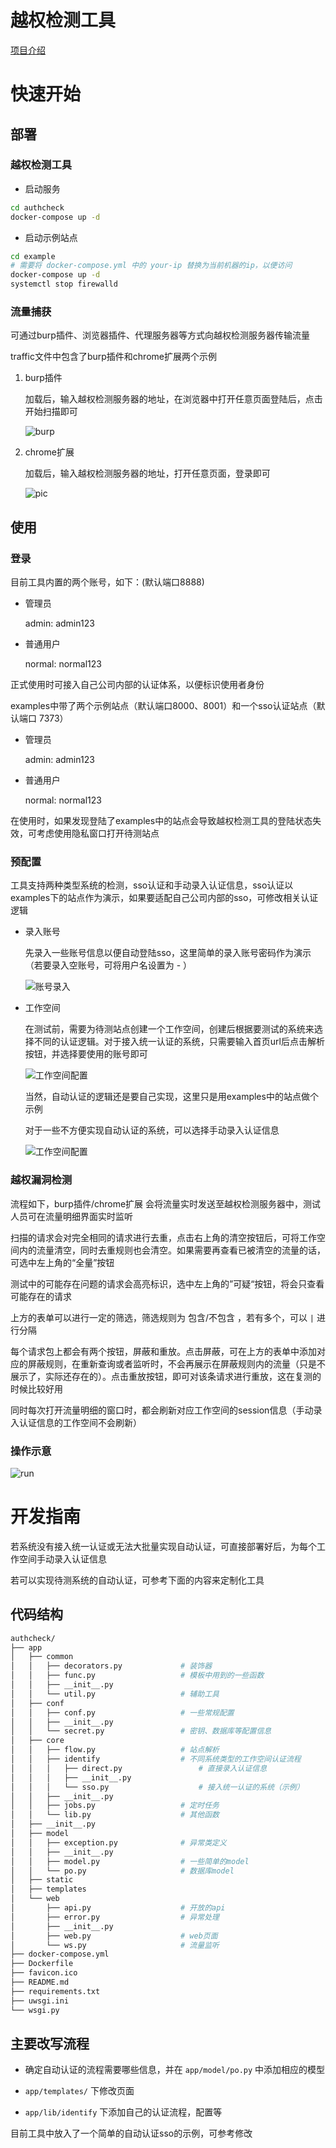 # 越权检测工具

[项目介绍](https://mp.weixin.qq.com/s/vwF7aTvk-U-SnJqO3f80gA)

# 快速开始

## 部署

### 越权检测工具

- 启动服务

```bash
cd authcheck
docker-compose up -d
```

- 启动示例站点

```bash
cd example
# 需要将 docker-compose.yml 中的 your-ip 替换为当前机器的ip，以便访问
docker-compose up -d
systemctl stop firewalld
```

### 流量捕获

可通过burp插件、浏览器插件、代理服务器等方式向越权检测服务器传输流量

traffic文件中包含了burp插件和chrome扩展两个示例

1. burp插件

    加载后，输入越权检测服务器的地址，在浏览器中打开任意页面登陆后，点击开始扫描即可

    ![burp](pic/burp-plugin.png)

2. chrome扩展

    加载后，输入越权检测服务器的地址，打开任意页面，登录即可

    ![pic](pic/chrome-extensions.PNG)

## 使用

### 登录

目前工具内置的两个账号，如下：(默认端口8888)

- 管理员
  
    admin: admin123
- 普通用户
  
    normal: normal123

正式使用时可接入自己公司内部的认证体系，以便标识使用者身份

examples中带了两个示例站点（默认端口8000、8001）和一个sso认证站点（默认端口 7373）

- 管理员
  
    admin: admin123
    
- 普通用户
  
    normal: normal123

在使用时，如果发现登陆了examples中的站点会导致越权检测工具的登陆状态失效，可考虑使用隐私窗口打开待测站点

### 预配置

工具支持两种类型系统的检测，sso认证和手动录入认证信息，sso认证以examples下的站点作为演示，如果要适配自己公司内部的sso，可修改相关认证逻辑

- 录入账号

    先录入一些账号信息以便自动登陆sso，这里简单的录入账号密码作为演示（若要录入空账号，可将用户名设置为 - ）
    
    ![账号录入](pic/account.png)

- 工作空间

    在测试前，需要为待测站点创建一个工作空间，创建后根据要测试的系统来选择不同的认证逻辑。对于接入统一认证的系统，只需要输入首页url后点击解析按钮，并选择要使用的账号即可
    
    ![工作空间配置](pic/workspace-conf.png)
    
    当然，自动认证的逻辑还是要自己实现，这里只是用examples中的站点做个示例
    
    对于一些不方便实现自动认证的系统，可以选择手动录入认证信息
    
    ![工作空间配置](pic/workspace-conf2.png)

### 越权漏洞检测

流程如下，burp插件/chrome扩展 会将流量实时发送至越权检测服务器中，测试人员可在流量明细界面实时监听

扫描的请求会对完全相同的请求进行去重，点击右上角的清空按钮后，可将工作空间内的流量清空，同时去重规则也会清空。如果需要再查看已被清空的流量的话，可选中左上角的“全量”按钮

测试中的可能存在问题的请求会高亮标识，选中左上角的”可疑“按钮，将会只查看可能存在的请求

上方的表单可以进行一定的筛选，筛选规则为 包含/不包含 ，若有多个，可以 `|` 进行分隔

每个请求包上都会有两个按钮，屏蔽和重放。点击屏蔽，可在上方的表单中添加对应的屏蔽规则，在重新查询或者监听时，不会再展示在屏蔽规则内的流量（只是不展示了，实际还存在的）。点击重放按钮，即可对该条请求进行重放，这在复测的时候比较好用

同时每次打开流量明细的窗口时，都会刷新对应工作空间的session信息（手动录入认证信息的工作空间不会刷新）

### 操作示意

![run](pic/run.gif)

# 开发指南

若系统没有接入统一认证或无法大批量实现自动认证，可直接部署好后，为每个工作空间手动录入认证信息

若可以实现待测系统的自动认证，可参考下面的内容来定制化工具

## 代码结构

```bash
authcheck/
├── app
│   ├── common
│   │   ├── decorators.py             # 装饰器
│   │   ├── func.py                   # 模板中用到的一些函数
│   │   ├── __init__.py
│   │   └── util.py                   # 辅助工具
│   ├── conf
│   │   ├── conf.py                   # 一些常规配置
│   │   ├── __init__.py
│   │   └── secret.py                 # 密钥、数据库等配置信息
│   ├── core
│   │   ├── flow.py                   # 站点解析
│   │   ├── identify                  # 不同系统类型的工作空间认证流程
│   │   │   ├── direct.py                 # 直接录入认证信息
│   │   │   ├── __init__.py
│   │   │   └── sso.py                    # 接入统一认证的系统（示例）
│   │   ├── __init__.py
│   │   ├── jobs.py                   # 定时任务
│   │   └── lib.py                    # 其他函数
│   ├── __init__.py
│   ├── model
│   │   ├── exception.py              # 异常类定义
│   │   ├── __init__.py
│   │   ├── model.py                  # 一些简单的model
│   │   └── po.py                     # 数据库model
│   ├── static
│   ├── templates
│   └── web
│       ├── api.py                    # 开放的api
│       ├── error.py                  # 异常处理
│       ├── __init__.py
│       ├── web.py                    # web页面
│       └── ws.py                     # 流量监听
├── docker-compose.yml
├── Dockerfile
├── favicon.ico
├── README.md
├── requirements.txt
├── uwsgi.ini
└── wsgi.py
```

## 主要改写流程

- 确定自动认证的流程需要哪些信息，并在 `app/model/po.py` 中添加相应的模型
- `app/templates/` 下修改页面

- `app/lib/identify` 下添加自己的认证流程，配置等

目前工具中放入了一个简单的自动认证sso的示例，可参考修改

